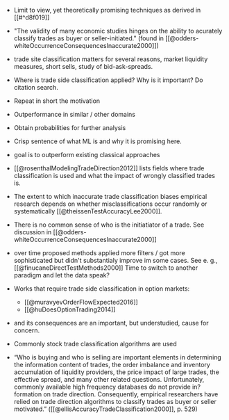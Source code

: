 - Limit to view, yet theoretically promising techniques as derived in [[#^d8f019]]
- "The validity of many economic studies hinges on the ability to acurately classify trades as buyer or seller-initiated." (found in [[@odders-whiteOccurrenceConsequencesInaccurate2000]])
- trade site classification matters for several reasons, market liquidity measures, short sells, study of bid-ask-spreads.
- Where is trade side classification applied? Why is it important? Do citation search.
- Repeat in short the motivation
- Outperformance in similar / other domains
- Obtain probabilities for further analysis

- Crisp sentence of what ML is and why it is promising here. 

- goal is to outperform existing classical approaches

- [[@rosenthalModelingTradeDirection2012]] lists fields where trade classification is used and what the impact of wrongly classified trades is.
- The extent to which inaccurate trade classification biases empirical research depends on whether misclassifications occur randomly or systematically [[@theissenTestAccuracyLee2000]].
- There is no common sense of who is the initiatiator of a trade. See discussion in [[@odders-whiteOccurrenceConsequencesInaccurate2000]]
- over time proposed methods applied more filters / got more sophisticated but didn't substantialy improve im some cases. See e. g., [[@finucaneDirectTestMethods2000]] Time to switch to another paradigm and let the data speak?
- Works that require trade side classification in option markets:
	- [[@muravyevOrderFlowExpected2016]]
	- [[@huDoesOptionTrading2014]]
- and its consequences are an important, but understudied, cause for concern.
- Commonly stock trade classification algorithms are used


- “Who is buying and who is selling are important elements in determining the information content of trades, the order imbalance and inventory accumulation of liquidity providers, the price impact of large trades, the effective spread, and many other related questions. Unfortunately, commonly available high frequency databases do not provide in? formation on trade direction. Consequently, empirical researchers have relied on trade direction algorithms to classify trades as buyer or seller motivated.” ([[@ellisAccuracyTradeClassification2000]], p. 529)